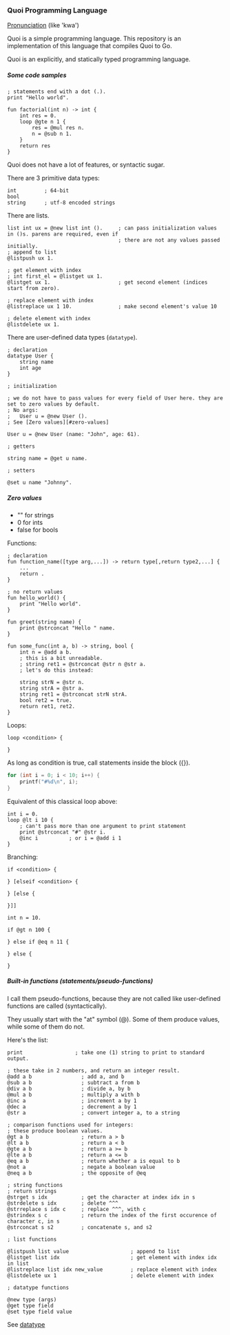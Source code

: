 ### Quoi Programming Language

[Pronunciation](https://forvo.com/word/quoi/) (like 'kwa')

Quoi is a simple programming language. This repository is an implementation of this language that compiles Quoi to Go.

Quoi is an explicitly, and statically typed programming language.

##### Some code samples
```
; statements end with a dot (.).
print "Hello world".
```

```
fun factorial(int n) -> int {
    int res = 0.
    loop @gte n 1 {
        res = @mul res n.
        n = @sub n 1.
    }
    return res
}
```

Quoi does not have a lot of features, or syntactic sugar.

There are 3 primitive data types: 
```
int         ; 64-bit
bool
string      ; utf-8 encoded strings
```

There are lists.

```
list int ux = @new list int ().     ; can pass initialization values in ()s. parens are required, even if
                                    ; there are not any values passed initially.
; append to list
@listpush ux 1.

; get element with index 
; int first_el = @listget ux 1.
@listget ux 1.                      ; get second element (indices start from zero).

; replace element with index
@listreplace ux 1 10.               ; make second element's value 10

; delete element with index
@listdelete ux 1.
```
<a id="datatypes"></a>
There are user-defined data types (```datatype```).

```
; declaration
datatype User {
    string name
    int age
}

; initialization

; we do not have to pass values for every field of User here. they are set to zero values by default.
; No args: 
;   User u = @new User ().
; See [Zero values][#zero-values]

User u = @new User (name: "John", age: 61).

; getters

string name = @get u name.

; setters

@set u name "Johnny". 
```

##### Zero values

- "" for strings
- 0 for ints
- false for bools

Functions: 

``` 
; declaration
fun function_name([type arg,...]) -> return type[,return type2,...] {
    ...
    return .
}

; no return values
fun hello_world() {
    print "Hello world".
}

fun greet(string name) {
    print @strconcat "Hello " name.
}

fun some_func(int a, b) -> string, bool {
    int n = @add a b.
    ; this is a bit unreadable.
    ; string ret1 = @strconcat @str n @str a.
    ; let's do this instead:

    string strN = @str n.
    string strA = @str a.
    string ret1 = @strconcat strN strA.
    bool ret2 = true.
    return ret1, ret2.
}
```

Loops:

```
loop <condition> {

}
```
As long as condition is true, call statements inside the block ({}).

```c
for (int i = 0; i < 10; i++) {
    printf("#%d\n", i);
}
```
Equivalent of this classical loop above: 
```
int i = 0.
loop @lt i 10 { 
    ; can't pass more than one argument to print statement
    print @strconcat "#" @str i.
    @inc i          ; or i = @add i 1
}
```

Branching:
```
if <condition> {

} [elseif <condition> {

} [else {

}]]
```
```
int n = 10.

if @gt n 100 {

} else if @eq n 11 {

} else {

}
```

##### Built-in functions (statements/pseudo-functions)
 
I call them pseudo-functions, because they are not called like user-defined functions are called (syntactically).

They usually start with the "at" symbol (@). Some of them produce values, while some of them do not.

Here's the list:
```
print                 ; take one (1) string to print to standard output.

; these take in 2 numbers, and return an integer result.
@add a b                ; add a, and b
@sub a b                ; subtract a from b 
@div a b                ; divide a, by b 
@mul a b                ; multiply a with b
@inc a                  ; increment a by 1
@dec a                  ; decrement a by 1
@str a                  ; convert integer a, to a string

; comparison functions used for integers:
; these produce boolean values.
@gt a b                 ; return a > b
@lt a b                 ; return a < b
@gte a b                ; return a >= b
@lte a b                ; return a <= b
@eq a b                 ; return whether a is equal to b
@not a                  ; negate a boolean value
@neq a b                ; the opposite of @eq

; string functions
; return strings
@strget s idx           ; get the character at index idx in s
@strdelete s idx        ; delete ^^^
@strreplace s idx c     ; replace ^^^, with c
@strindex s c           ; return the index of the first occurence of character c, in s
@strconcat s s2         ; concatenate s, and s2

; list functions

@listpush list value                    ; append to list
@listget list idx                       ; get element with index idx in list
@listreplace list idx new_value         ; replace element with index
@listdelete ux 1                        ; delete element with index
```
```
; datatype functions

@new type (args)
@get type field
@set type field value
```
See [datatype](#datatypes)   
